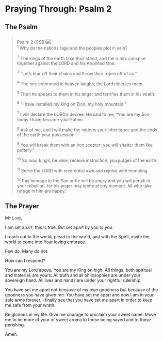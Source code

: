 # Praying Through: Psalm 2

## The Psalm

>Psalm 2 (CSB)<img class="intro-right" style="margin-top:10px" src="/images/art-paris-psalter.jpg">  
><sup>1</sup> Why do the nations rage and the peoples plot in vain? 
>
><sup>2</sup> The kings of the earth take their stand, and the rulers conspire together against the LORD and his Anointed One: 
>
><sup>3</sup> “Let’s tear off their chains and throw their ropes off of us.” 
>
><sup>4</sup> The one enthroned in heaven laughs; the Lord ridicules them. 
>
><sup>5</sup> Then he speaks to them in his anger and terrifies them in his wrath: 
>
><sup>6</sup> “I have installed my king on Zion, my holy mountain.” 
>
><sup>7</sup> I will declare the LORD’s decree. He said to me, “You are my Son; today I have become your Father. 
>
><sup>8</sup> Ask of me, and I will make the nations your inheritance and the ends of the earth your possession. 
>
><sup>9</sup> You will break them with an iron scepter; you will shatter them like pottery.” 
>
><sup>10</sup> So now, kings, be wise; receive instruction, you judges of the earth. 
>
><sup>11</sup> Serve the LORD with reverential awe and rejoice with trembling. 
>
><sup>12</sup> Pay homage to the Son or he will be angry and you will perish in your rebellion, for his anger may ignite at any moment. All who take refuge in him are happy.

## The Prayer

<div style="font-variant: small-caps;">
  My Lord,
</div>


I am set apart, this is true. But set apart by you to you.

I reach out to the world, plead to the world, and with the Spirit, invite the world to come into Your loving embrace.

Few do. Many do not.

How can I respond?

You are my Lord above. You are my King on high. All things, both spiritual and material, are yours. All truth and all philosophies are under your sovereign hand. All lives and minds are under your rightful rulership.

You have set me apart not because of my own goodness but because of the goodness you have given me. You have set me apart and now I am in your safe arms forever. I finally see that you have set me apart in order to keep me safe from your wrath.

Be glorious in my life. Give me courage to proclaim your sweet name. Move me to be more of your of sweet aroma to those being saved and to those perishing.

Amen.
